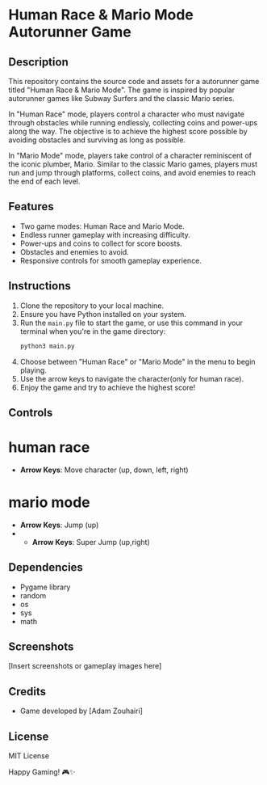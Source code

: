 # Human Race & Mario Mode Autorunner Game

## Description
This repository contains the source code and assets for a autorunner game titled "Human Race & Mario Mode". The game is inspired by popular autorunner games like Subway Surfers and the classic Mario series.

In "Human Race" mode, players control a character who must navigate through obstacles while running endlessly, collecting coins and power-ups along the way. The objective is to achieve the highest score possible by avoiding obstacles and surviving as long as possible.

In "Mario Mode" mode, players take control of a character reminiscent of the iconic plumber, Mario. Similar to the classic Mario games, players must run and jump through platforms, collect coins, and avoid enemies to reach the end of each level.

## Features
- Two game modes: Human Race and Mario Mode.
- Endless runner gameplay with increasing difficulty.
- Power-ups and coins to collect for score boosts.
- Obstacles and enemies to avoid.
- Responsive controls for smooth gameplay experience.

## Instructions
1. Clone the repository to your local machine.
2. Ensure you have Python installed on your system.
3. Run the `main.py` file to start the game, or use this command in your terminal when you're in the game directory:
   ```bash
   python3 main.py
   ```
5. Choose between "Human Race" or "Mario Mode" in the menu to begin playing.
6. Use the arrow keys to navigate the character(only for human race).
7. Enjoy the game and try to achieve the highest score!

## Controls
# human race
- **Arrow Keys**: Move character (up, down, left, right)
# mario mode
- **Arrow Keys**: Jump (up)
- - **Arrow Keys**: Super Jump (up,right)

## Dependencies
- Pygame library
- random
- os
- sys
- math

## Screenshots
[Insert screenshots or gameplay images here]

## Credits
- Game developed by [Adam Zouhairi]


## License
MIT License 


Happy Gaming! 🎮✨
